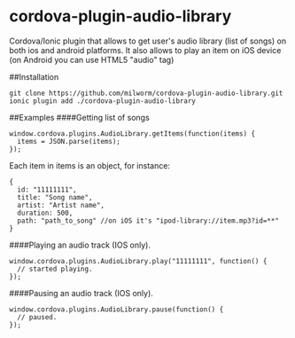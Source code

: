 # cordova-plugin-audio-library
Cordova/Ionic plugin that allows to get user's audio library (list of songs) on both ios and android platforms. It also allows to play an item on iOS device (on Android you can use HTML5 "audio" tag)

##Installation
```
git clone https://github.com/milworm/cordova-plugin-audio-library.git
ionic plugin add ./cordova-plugin-audio-library
```

##Examples
####Getting list of songs
```
window.cordova.plugins.AudioLibrary.getItems(function(items) {
  items = JSON.parse(items);
});
```
Each item in items is an object, for instance:
```
{
  id: "11111111",
  title: "Song name",
  artist: "Artist name",
  duration: 500,
  path: "path_to_song" //on iOS it's "ipod-library://item.mp3?id=**"
}
```

####Playing an audio track (IOS only).
```
window.cordova.plugins.AudioLibrary.play("11111111", function() {
  // started playing.
});
```

####Pausing an audio track (IOS only).
```
window.cordova.plugins.AudioLibrary.pause(function() {
  // paused.
});
```
